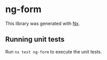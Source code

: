 # ng-form

This library was generated with [Nx](https://nx.dev).

## Running unit tests

Run `nx test ng-form` to execute the unit tests.
